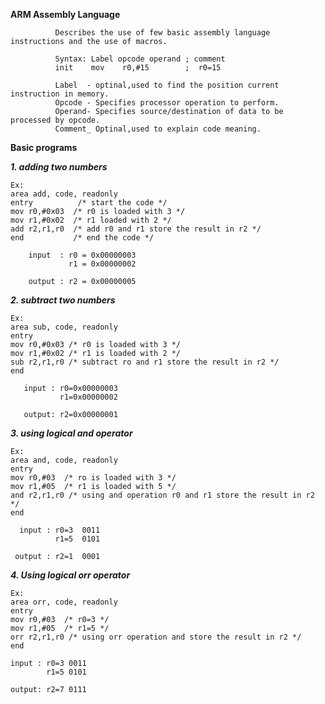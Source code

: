 **ARM Assembly Language**

              Describes the use of few basic assembly language instructions and the use of macros.

              Syntax: Label opcode operand ; comment
              init    mov    r0,#15        ;  r0=15
              
              Label  - optinal,used to find the position current instruction in memory.
              Opcode - Specifies processor operation to perform.
              Operand- Specifies source/destination of data to be processed by opcode.
              Comment_ Optinal,used to explain code meaning.


**Basic programs**

**_1. adding two numbers_**
```
Ex:  
area add, code, readonly
entry          /* start the code */
mov r0,#0x03  /* r0 is loaded with 3 */ 
mov r1,#0x02  /* r1 loaded with 2 */
add r2,r1,r0  /* add r0 and r1 store the result in r2 */       
end           /* end the code */

    input  : r0 = 0x00000003
             r1 = 0x00000002
    
    output : r2 = 0x00000005

```

**_2. subtract two numbers_**
```
Ex:
area sub, code, readonly
entry
mov r0,#0x03 /* r0 is loaded with 3 */
mov r1,#0x02 /* r1 is loaded with 2 */
sub r2,r1,r0 /* subtract ro and r1 store the result in r2 */
end

   input : r0=0x00000003
           r1=0x00000002

   output: r2=0x00000001

```

**_3. using logical and operator_**
```
Ex:
area and, code, readonly
entry 
mov r0,#03  /* ro is loaded with 3 */
mov r1,#05  /* r1 is loaded with 5 */
and r2,r1,r0 /* using and operation r0 and r1 store the result in r2 */
end

  input : r0=3  0011
          r1=5  0101

 output : r2=1  0001

```

**_4. Using logical orr operator_** 
```
Ex:
area orr, code, readonly
entry
mov r0,#03  /* r0=3 */
mov r1,#05  /* r1=5 */
orr r2,r1,r0 /* using orr operation and store the result in r2 */
end

input : r0=3 0011
        r1=5 0101

output: r2=7 0111

```

